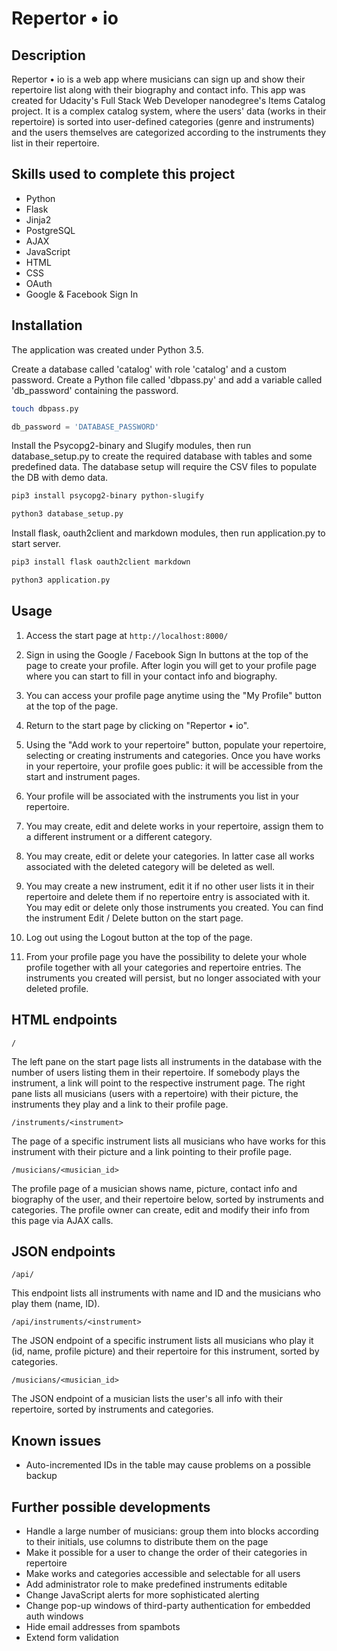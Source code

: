 # Repertor &bull; io

## Description

Repertor &bull; io is a web app where musicians can sign up and show their repertoire list along with their biography and contact info.
This app was created for Udacity's Full Stack Web Developer nanodegree's Items Catalog project.
It is a complex catalog system, where the users' data (works in their repertoire) is sorted into user-defined categories (genre and instruments) and the users themselves are categorized according to the instruments they list in their repertoire.

## Skills used to complete this project

- Python
- Flask
- Jinja2
- PostgreSQL
- AJAX
- JavaScript
- HTML
- CSS
- OAuth
- Google & Facebook Sign In

## Installation

The application  was created under Python 3.5. 

Create a database called 'catalog' with role 'catalog' and a custom password.
Create a Python file called 'dbpass.py' and add a variable called 'db_password' containing the password.

```bash
touch dbpass.py
```

```python
db_password = 'DATABASE_PASSWORD'
```
Install the Psycopg2-binary and Slugify modules, then run database_setup.py to create the required database with tables and some predefined data. The database setup will require the CSV files to populate the DB with demo data.

```bash
pip3 install psycopg2-binary python-slugify

python3 database_setup.py
```
Install flask, oauth2client and markdown modules, then run application.py to start server.

```bash
pip3 install flask oauth2client markdown

python3 application.py
```
## Usage

1. Access the start page at `http://localhost:8000/` 

2. Sign in using the Google / Facebook Sign In buttons at the top of the page to create your profile. After login you will get to your profile page where you can start to fill in your contact info and biography.

3. You can access your profile page anytime using the "My Profile" button at the top of the page.

4. Return to the start page by clicking on "Repertor &bull; io".

5. Using the "Add work to your repertoire" button, populate your repertoire, selecting or creating instruments and categories. Once you have works in your repertoire, your profile goes public: it will be accessible from the start and instrument pages.

6. Your profile will be associated with the instruments you list in your repertoire.

7. You may create, edit and delete works in your repertoire, assign them to a different instrument or a different category.

8. You may create, edit or delete your categories. In latter case all works associated with the deleted category will be deleted as well.

9. You may create a new instrument, edit it if no other user lists it in their repertoire and delete them if no repertoire entry is associated with it. You may edit or delete only those instruments you created. You can find the instrument Edit / Delete button on the start page.

10. Log out using the Logout button at the top of the page.

11. From your profile page you have the possibility to delete your whole profile together with all your categories and repertoire entries. The instruments you created will persist, but no longer associated with your deleted profile.

## HTML endpoints

`/`

The left pane on the start page lists all instruments in the database with the number of users listing them in their repertoire. If somebody plays the instrument, a link will point to the respective instrument page.
The right pane lists all musicians (users with a repertoire) with their picture, the instruments they play and a link to their profile page. 

`/instruments/<instrument>`

The page of a specific instrument lists all musicians who have works for this instrument with their picture and a link pointing to their profile page.

`/musicians/<musician_id>`

The profile page of a musician shows name, picture, contact info and biography of the user, and their repertoire below, sorted by instruments and categories. The profile owner can create, edit and modify their info from this page via AJAX calls.

## JSON endpoints

`/api/`

This endpoint lists all instruments with name and ID and the musicians who play them (name, ID).

`/api/instruments/<instrument>`

The JSON endpoint of a specific instrument lists all musicians who play it (id, name, profile picture) and their repertoire for this instrument, sorted by categories.

`/musicians/<musician_id>`

The JSON endpoint of a musician lists the user's all info with their repertoire, sorted by instruments and categories.

## Known issues

- Auto-incremented IDs in the table may cause problems on a possible backup

## Further possible developments

- Handle a large number of musicians: group them into blocks according to their initials, use columns to distribute them on the page
- Make it possible for a user to change the order of their categories in repertoire
- Make works and categories accessible and selectable for all users
- Add administrator role to make predefined instruments editable
- Change JavaScript alerts for more sophisticated alerting
- Change pop-up windows of third-party authentication for embedded auth windows
- Hide email addresses from spambots
- Extend form validation